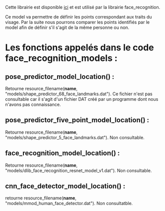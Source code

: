 Cette librairie est disponible [ici](https://github.com/ageitgey/face_recognition_models) et est utilisé par la librairie face_recognition.

Ce model va permettre de définir les points correspondant aux traits du visage. Par la suite nous pourrons comparer les points identifiés par le model afin de définir s'il s'agit de la même personne ou non. 


# Les fonctions appelés dans le code face_recognition_models :

 ## pose_predictor_model_location() : </br>

  Retourne resource_filename(__name__, "models/shape_predictor_68_face_landmarks.dat"). Ce fichier n'est pas consultable car il s'agit d'un fichier DAT créé par un programme dont nous n'avons pas connaissance.

 ## pose_predictor_five_point_model_location() : </br>

  Retourne resource_filename(__name__, "models/shape_predictor_5_face_landmarks.dat"). Non consultable.

 ## face_recognition_model_location() : </br>

  Retourne resource_filename(__name__, "models/dlib_face_recognition_resnet_model_v1.dat"). Non consultable.

 ## cnn_face_detector_model_location() : </br>

  retourne resource_filename(__name__, "models/mmod_human_face_detector.dat"). Non consultatble.
